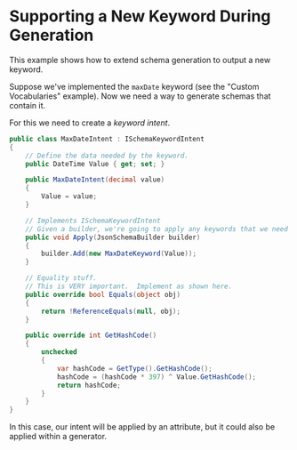 # Supporting a New Keyword During Generation

This example shows how to extend schema generation to output a new keyword.

Suppose we've implemented the `maxDate` keyword (see the "Custom Vocabularies" example).  Now we need a way to generate schemas that contain it.

For this we need to create a _keyword intent_.

```c#
public class MaxDateIntent : ISchemaKeywordIntent
{
    // Define the data needed by the keyword.
    public DateTime Value { get; set; }

    public MaxDateIntent(decimal value)
    {
        Value = value;
    }

    // Implements ISchemaKeywordIntent
    // Given a builder, we're going to apply any keywords that we need to.
    public void Apply(JsonSchemaBuilder builder)
    {
        builder.Add(new MaxDateKeyword(Value));
    }

    // Equality stuff.
    // This is VERY important.  Implement as shown here.
    public override bool Equals(object obj)
    {
        return !ReferenceEquals(null, obj);
    }

    public override int GetHashCode()
    {
        unchecked
        {
            var hashCode = GetType().GetHashCode();
            hashCode = (hashCode * 397) ^ Value.GetHashCode();
            return hashCode;
        }
    }
}
```

In this case, our intent will be applied by an attribute, but it could also be applied within a generator.
